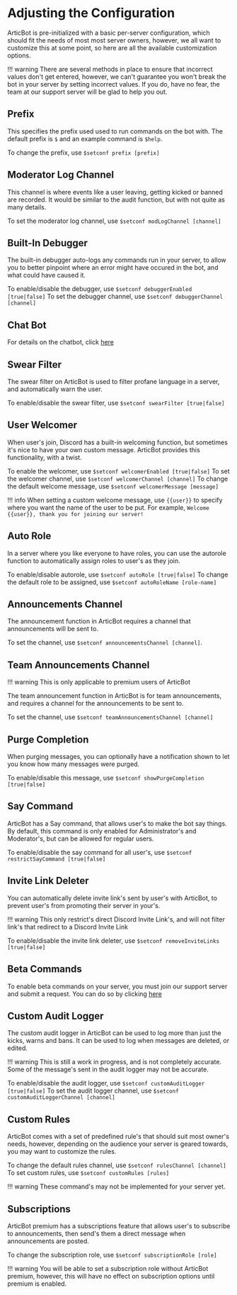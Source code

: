 # Adjusting the Configuration
ArticBot is pre-initialized with a basic per-server configuration, which should fit the needs of most most server owners, however, we all want to customize this at some point, so here are all the available customization options. 

!!! warning
    There are several methods in place to ensure that incorrect values don't get entered, however, we can't guarantee you won't break the bot in your server by setting incorrect values. If you do, have no fear, the team at our support server will be glad to help you out.

## Prefix
This specifies the prefix used used to run commands on the bot with. The default prefix is `$` and an example command is `$help`.

To change the prefix, use `$setconf prefix [prefix]`

## Moderator Log Channel
This channel is where events like a user leaving, getting kicked or banned are recorded. It would be similar to the audit function, but with not quite as many details.

To set the moderator log channel, use `$setconf modLogChannel [channel]`

## Built-In Debugger
The built-in debugger auto-logs any commands run in your server, to allow you to better pinpoint where an error might have occured in the bot, and what could have caused it.

To enable/disable the debugger, use `$setconf debuggerEnabled [true|false]`
To set the debugger channel, use `$setconf debuggerChannel [channel]`

## Chat Bot
For details on the chatbot, click [here](/commands/fun/chatbot)

## Swear Filter
The swear filter on ArticBot is used to filter profane language in a server, and automatically warn the user.

To enable/disable the swear filter, use `$setconf swearFilter [true|false]`

## User Welcomer
When user's join, Discord has a built-in welcoming function, but sometimes it's nice to have your own custom message. ArticBot provides this functionality, with a twist.

To enable the welcomer, use `$setconf welcomerEnabled [true|false]`
To set the welcomer channel, use `$setconf welcomerChannel [channel]`
To change the default welcome message, use `$setconf welcomerMessage [message]`

!!! info
    When setting a custom welcome message, use `{{user}}` to specify where you want the name of the user to be put. For example, `Welcome {{user}}, thank you for joining our server!`

## Auto Role
In a server where you like everyone to have roles, you can use the autorole function to automatically assign roles to user's as they join.

To enable/disable autorole, use `$setconf autoRole [true|false]`
To change the default role to be assigned, use `$setconf autoRoleName [role-name]`

## Announcements Channel
The announcement function in ArticBot requires a channel that announcements will be sent to.

To set the channel, use `$setconf announcementsChannel [channel]`.

## Team Announcements Channel

!!! warning
    This is only applicable to premium users of ArticBot

The team announcement function in ArticBot is for team announcements, and requires a channel for the announcements to be sent to.

To set the channel, use `$setconf teamAnnouncementsChannel [channel]`

## Purge Completion
When purging messages, you can optionally have a notification shown to let you know how many messages were purged.

To enable/disable this message, use `$setconf showPurgeCompletion [true|false]`

## Say Command
ArticBot has a Say command, that allows user's to make the bot say things. By default, this command is only enabled for Administrator's and Moderator's, but can be allowed for regular users.

To enable/disable the say command for all user's, use `$setconf restrictSayCommand [true|false]`

## Invite Link Deleter
You can automatically delete invite link's sent by user's with ArticBot, to prevent user's from promoting their server in your's.

!!! warning
    This only restrict's direct Discord Invite Link's, and will not filter link's that redirect to a Discord Invite Link

To enable/disable the invite link deleter, use `$setconf removeInviteLinks [true|false]`

## Beta Commands
To enable beta commands on your server, you must join our support server and submit a request. You can do so by clicking [here](https://discord.gg/ZBYN5uB)

## Custom Audit Logger 
The custom audit logger in ArticBot can be used to log more than just the kicks, warns and bans. It can be used to log when messages are deleted, or edited. 

!!! warning
    This is still a work in progress, and is not completely accurate. Some of the message's sent in the audit logger may not be accurate.

To enable/disable the audit logger, use `$setconf customAuditLogger [true|false]`
To set the audit logger channel, use `$setconf customAuditLoggerChannel [channel]`

## Custom Rules
ArticBot comes with a set of predefined rule's that should suit most owner's needs, however, depending on the audience your server is geared towards, you may want to customize the rules.

To change the default rules channel, use `$setconf rulesChannel [channel]`
To set custom rules, use `$setconf customRules [rules]`

!!! warning
    These command's may not be implemented for your server yet.

## Subscriptions
ArticBot premium has a subscriptions feature that allows user's to subscribe to announcements, then send's them a direct message when announcements are posted. 

To change the subscription role, use `$setconf subscriptionRole [role]`

!!! warning
    You will be able to set a subscription role without ArticBot premium, however, this will have no effect on subscription options until premium is enabled.